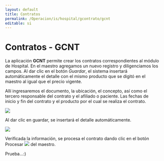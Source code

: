 ```yaml
---
layout: default
title: Contratos
permalink: /Operacion/is/hospital/gcontrato/gcnt
editable: si
---
```


# Contratos - GCNT

La aplicación **GCNT** permite crear los contratos correspondientes al módulo de Hospital. En el maestro agregamos un nuevo registro y diligenciamos los campos. Al dar clic en el botón _Guardar_, el sistema insertará automáticamente el detalle con el mismo producto que se digitó en el maestro al igual que el precio vigente.  

Allí ingresaremos el documento, la ubicación, el concepto, así como el tercero responsable del contrato y el afiliado o paciente. Las fechas de inicio y fin del contrato y el producto por el cual se realiza el contrato.  

![](gcnt.png)

Al dar clic en guardar, se insertará el detalle automáticamente.  

![](gcnt1.png)

Verificada la información, se procesa el contrato dando clic en el botón Procesar ![](procesar.png) del maestro.  



Prueba...:)
